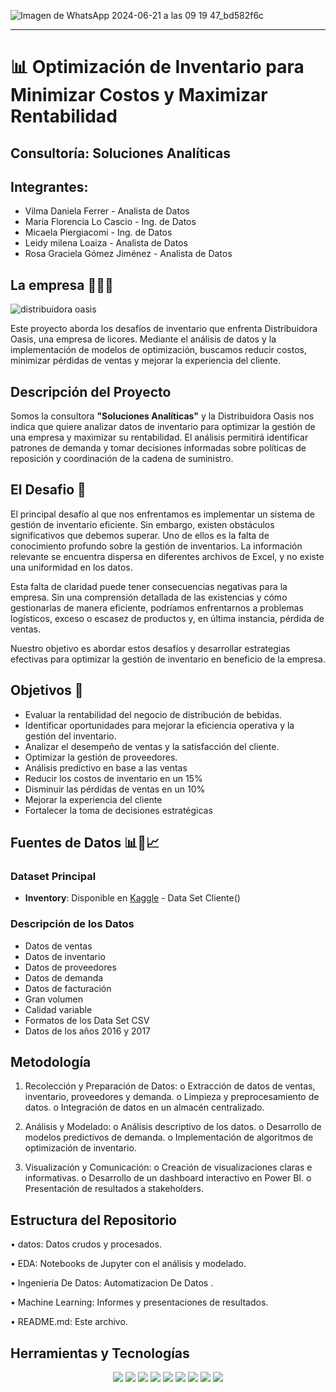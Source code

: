 
![Imagen de WhatsApp 2024-06-21 a las 09 19 47_bd582f6c](https://github.com/leymilena2531/Proyecto-Final-Distribuidora-Oasis-/assets/168442686/c64ed18f-7186-4628-865e-a1a0e57eb0e4)

---


# 📊 Optimización de Inventario para Minimizar Costos y Maximizar Rentabilidad

## Consultoría: Soluciones Analíticas

## Integrantes: 

* Vilma Daniela Ferrer - Analista de Datos
* Maria Florencia Lo Cascio - Ing. de Datos
* Micaela Piergiacomi - Ing. de Datos
* Leidy milena Loaiza - Analista de Datos
* Rosa Graciela Gómez Jiménez - Analista de Datos



<h2>La empresa 🍻🍾🍺</h2> 

![distribuidora oasis](https://github.com/leymilena2531/Proyecto-Final-Distribuidora-Oasis-/assets/114260905/9df80b0b-f31c-44a7-ba71-d06d8825a5a6)
 
Este proyecto aborda los desafíos de inventario que enfrenta Distribuidora Oasis, una empresa de licores. Mediante el análisis de datos y la implementación de modelos de optimización, buscamos reducir costos, minimizar pérdidas de ventas y mejorar la experiencia del cliente.

## Descripción del Proyecto
Somos la consultora <b>"Soluciones Analíticas"</b> y la Distribuidora Oasis nos indica que quiere analizar datos de inventario para optimizar la gestión de una empresa y maximizar su rentabilidad. El análisis permitirá identificar patrones de demanda y tomar decisiones informadas sobre políticas de reposición y coordinación de la cadena de suministro. 

<h2>El Desafio 🚀</h2>   
El principal desafío al que nos enfrentamos es implementar un sistema de gestión de inventario eficiente. Sin embargo, existen obstáculos significativos que debemos superar. Uno de ellos es la falta de conocimiento profundo sobre la gestión de inventarios. La información relevante se encuentra dispersa en diferentes archivos de Excel, y no existe una uniformidad en los datos.

Esta falta de claridad puede tener consecuencias negativas para la empresa. Sin una comprensión detallada de las existencias y cómo gestionarlas de manera eficiente, podríamos enfrentarnos a problemas logísticos, exceso o escasez de productos y, en última instancia, pérdida de ventas.

Nuestro objetivo es abordar estos desafíos y desarrollar estrategias efectivas para optimizar la gestión de inventario en beneficio de la empresa.




<h2>Objetivos 🎯</h2> 

* Evaluar la rentabilidad del negocio de distribución de bebidas.
* Identificar oportunidades para mejorar la eficiencia operativa y la gestión del inventario.
* Analizar el desempeño de ventas y la satisfacción del cliente.
* Optimizar la gestión de proveedores.
* Análisis predictivo en base a las ventas
* Reducir los costos de inventario en un 15%
* Disminuir las pérdidas de ventas en un 10%
* Mejorar la experiencia del cliente
* Fortalecer la toma de decisiones estratégicas

## Fuentes de Datos 📊📄📈

### Dataset Principal

- **Inventory**: Disponible en [Kaggle](https://www.kaggle.com/datasets/bhanupratapbiswas/inventory-analysis-case-study) - Data Set Cliente()

### Descripción de los Datos
* Datos de ventas
* Datos de inventario
* Datos de proveedores
* Datos de demanda
* Datos de facturación
* Gran volumen
* Calidad variable
* Formatos de los Data Set CSV
* Datos de los años 2016 y 2017

## Metodología

1.	Recolección y Preparación de Datos:
o	Extracción de datos de ventas, inventario, proveedores y demanda.
o	Limpieza y preprocesamiento de datos.
o	Integración de datos en un almacén centralizado.

2.	Análisis y Modelado:
o	Análisis descriptivo de los datos.
o	Desarrollo de modelos predictivos de demanda.
o	Implementación de algoritmos de optimización de inventario.

3.	Visualización y Comunicación:
o	Creación de visualizaciones claras e informativas.
o	Desarrollo de un dashboard interactivo en Power BI.
o	Presentación de resultados a stakeholders.


## Estructura del Repositorio
•	datos: Datos crudos y procesados.

•	EDA: Notebooks de Jupyter con el análisis y modelado.

•	Ingenieria De Datos: Automatizacion De Datos .

•	Machine Learning: Informes y presentaciones de resultados.

•	README.md: Este archivo.



## Herramientas y Tecnologías

<div align="center">
<img src="https://img.shields.io/badge/Microsoft%20SQL%20Server-CC2927.svg?style=for-the-badge&logo=Microsoft-SQL-Server&logoColor=white" />
<img src="https://img.shields.io/badge/Python-3776AB.svg?style=for-the-badge&logo=Python&logoColor=white" />
<img src="https://img.shields.io/badge/pandas-150458.svg?style=for-the-badge&logo=pandas&logoColor=white" />
<img src="https://img.shields.io/badge/NumPy-013243.svg?style=for-the-badge&logo=NumPy&logoColor=white" />
<img src="https://img.shields.io/badge/Power%20BI-F2C811.svg?style=for-the-badge&logo=Power-BI&logoColor=black" />
<img src="https://img.shields.io/badge/GitHub-181717.svg?style=for-the-badge&logo=GitHub&logoColor=white" />
<img src="https://img.shields.io/badge/ChatGPT-74aa9c?style=for-the-badge&logo=openai&logoColor=white" />
<img src="https://img.shields.io/badge/Kaggle-20BEFF.svg?style=for-the-badge&logo=Kaggle&logoColor=white" />
<img src="https://img.shields.io/badge/Canva-00C4CC.svg?style=for-the-badge&logo=Canva&logoColor=white" />
</div>
